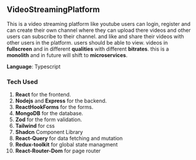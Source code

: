 <!-- // write me an md file which about this react app title should be VideoStreamingPlatform 
sections are 
Introduction
Features
Tech Used  -->

## VideoStreamingPlatform 

This is a video streaming platform like youtube users can login, register and can create their own channel where they can upload there videos and other users can subscribe to their channel.
and like and share their videos with other users in the platform.
users should be able to view.
videos in **fullscreen** and in different **qualities** with different **bitrates**. 
this is a **monolith** and in future will shift to **microservices**. 

**Language**: Typescript

### Tech Used
1) **React** for the frontend.
2) **Nodejs** and **Express** for the backend.
3) **ReactHookForms** for the forms.
4) **MongoDB** for the database.
5) **Zod** for the form validation.
6) **Tailwind** for css 
7) **Shadcn** Component Library
8) **React-Query** for data fetching and mutation
9) **Redux-toolkit** for global state managment
10) **React-Router-Dom** for page router



